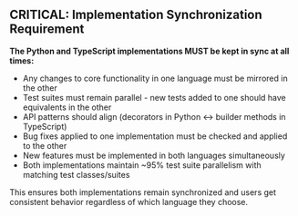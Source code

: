 ## CRITICAL: Implementation Synchronization Requirement

**The Python and TypeScript implementations MUST be kept in sync at all times:**
- Any changes to core functionality in one language must be mirrored in the other
- Test suites must remain parallel - new tests added to one should have equivalents in the other
- API patterns should align (decorators in Python ↔ builder methods in TypeScript)
- Bug fixes applied to one implementation must be checked and applied to the other
- New features must be implemented in both languages simultaneously
- Both implementations maintain ~95% test suite parallelism with matching test classes/suites

This ensures both implementations remain synchronized and users get consistent behavior regardless of which language they choose.
